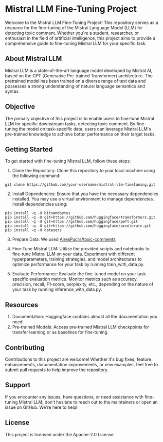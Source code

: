 # Mistral LLM Fine-Tuning Project
Welcome to the Mistral LLM Fine-Tuning Project! This repository serves as a resource for the fine-tuning of the Mistral Language Model (LLM) for detecting toxic comment. Whether you're a student, researcher, or enthusiast in the field of artificial intelligence, this project aims to provide a comprehensive guide to fine-tuning Mistral LLM for your specific task.

## About Mistral LLM
Mistral LLM is a state-of-the-art language model developed by Mistral AI, based on the GPT (Generative Pre-trained Transformer) architecture. The pretrained model has been trained on a diverse range of text data and possesses a strong understanding of natural language semantics and syntax.

## Objective
The primary objective of this project is to enable users to fine-tune Mistral LLM for specific downstream tasks,  detecting toxic comment. By fine-tuning the model on task-specific data, users can leverage Mistral LLM's pre-trained knowledge to achieve better performance on their target tasks.

## Getting Started
To get started with fine-tuning Mistral LLM, follow these steps:

1. Clone the Repository: Clone this repository to your local machine using the following command:
  ```
  git clone https://github.com/your-username/mistral-llm-finetuning.git
  ```
2. Install Dependencies: Ensure that you have the necessary dependencies installed. You may use a virtual environment to manage dependencies. Install dependencies using:
  ```
  pip install -q -U bitsandbytes
  pip install -q -U git+https://github.com/huggingface/transformers.git
  pip install -q -U git+https://github.com/huggingface/peft.git
  pip install -q -U git+https://github.com/huggingface/accelerate.git
  pip install -q -U datasets
  ```
3. Prepare Data: We used [AiresPucrs/toxic-comments](https://huggingface.co/datasets/AiresPucrs/toxic-comments)

4. Fine-Tune Mistral LLM: Utilize the provided scripts and notebooks to fine-tune Mistral LLM on your data. Experiment with different hyperparameters, training strategies, and model architectures to optimize performance for your task by running train_with_data.py.

5. Evaluate Performance: Evaluate the fine-tuned model on your task-specific evaluation metrics. Monitor metrics such as accuracy, precision, recall, F1-score, perplexity, etc., depending on the nature of your task by running inference_with_data.py.

## Resources
1. Documentation: Huggingface contains almost all the documentation you need.
2. Pre-trained Models: Access pre-trained Mistral LLM checkpoints for transfer learning or as baselines for fine-tuning.
## Contributing
Contributions to this project are welcome! Whether it's bug fixes, feature enhancements, documentation improvements, or new examples, feel free to submit pull requests to help improve the repository.

## Support
If you encounter any issues, have questions, or need assistance with fine-tuning Mistral LLM, don't hesitate to reach out to the maintainers or open an issue on GitHub. We're here to help!

## License
This project is licensed under the Apache-2.0 License.
